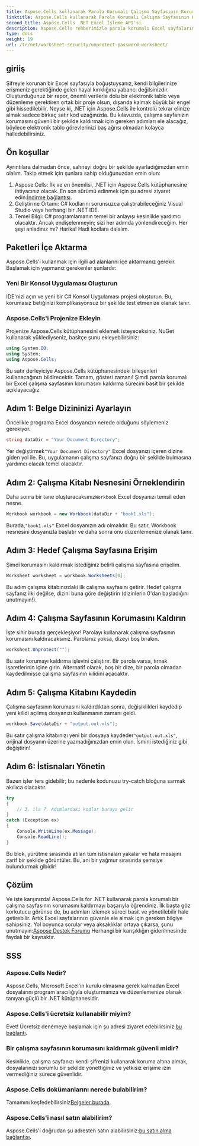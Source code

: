 ```yaml
---
title: Aspose.Cells kullanarak Parola Korumalı Çalışma Sayfasının Korumasını Kaldırın
linktitle: Aspose.Cells kullanarak Parola Korumalı Çalışma Sayfasının Korumasını Kaldırın
second_title: Aspose.Cells .NET Excel İşleme API'si
description: Aspose.Cells rehberimizle parola korumalı Excel sayfalarınızın kilidini açın! C# kullanarak zahmetsizce erişimi yeniden sağlamak için kolay adımlar.
type: docs
weight: 19
url: /tr/net/worksheet-security/unprotect-password-worksheet/
---
```

## giriiş
Şifreyle korunan bir Excel sayfasıyla boğuştuysanız, kendi bilgilerinize erişmeniz gerektiğinde gelen hayal kırıklığına yabancı değilsinizdir. Oluşturduğunuz bir rapor, önemli verilerle dolu bir elektronik tablo veya düzenleme gerektiren ortak bir proje olsun, dışarıda kalmak büyük bir engel gibi hissedilebilir. Neyse ki, .NET için Aspose.Cells ile kontrolü tekrar elinize almak sadece birkaç satır kod uzağınızda. Bu kılavuzda, çalışma sayfanızın korumasını güvenli bir şekilde kaldırmak için gereken adımları ele alacağız, böylece elektronik tablo görevlerinizi baş ağrısı olmadan kolayca halledebilirsiniz.
## Ön koşullar
Ayrıntılara dalmadan önce, sahneyi doğru bir şekilde ayarladığınızdan emin olalım. Takip etmek için şunlara sahip olduğunuzdan emin olun:
1. Aspose.Cells: İlk ve en önemlisi, .NET için Aspose.Cells kütüphanesine ihtiyacınız olacak. En son sürümü edinmek için şu adresi ziyaret edin:[İndirme bağlantısı](https://releases.aspose.com/cells/net/).
2. Geliştirme Ortamı: C# kodlarını sorunsuzca çalıştırabileceğiniz Visual Studio veya herhangi bir .NET IDE.
3. Temel Bilgi: C# programlamanın temel bir anlayışı kesinlikle yardımcı olacaktır. Ancak endişelenmeyin; sizi her adımda yönlendireceğim.
Her şeyi anladınız mı? Harika! Hadi kodlara dalalım.
## Paketleri İçe Aktarma
Aspose.Cells'i kullanmak için ilgili ad alanlarını içe aktarmanız gerekir. Başlamak için yapmanız gerekenler şunlardır:
### Yeni Bir Konsol Uygulaması Oluşturun
IDE'nizi açın ve yeni bir C# Konsol Uygulaması projesi oluşturun. Bu, korumasız betiğinizi komplikasyonsuz bir şekilde test etmenize olanak tanır.
### Aspose.Cells'i Projenize Ekleyin
Projenize Aspose.Cells kütüphanesini eklemek isteyeceksiniz. NuGet kullanarak yüklediyseniz, basitçe şunu ekleyebilirsiniz:
```csharp
using System.IO;
using System;
using Aspose.Cells;
```
Bu satır derleyiciye Aspose.Cells kütüphanesindeki bileşenleri kullanacağınızı bildirecektir.
Tamam, gösteri zamanı! Şimdi parola korumalı bir Excel çalışma sayfasının korumasını kaldırma sürecini basit bir şekilde açıklayacağız.
## Adım 1: Belge Dizininizi Ayarlayın
Öncelikle programa Excel dosyanızın nerede olduğunu söylemeniz gerekiyor.
```csharp
string dataDir = "Your Document Directory";
```
 Yer değiştirmek`"Your Document Directory"` Excel dosyanızı içeren dizine giden yol ile. Bu, uygulamanın çalışma sayfanızı doğru bir şekilde bulmasına yardımcı olacak temel olacaktır.
## Adım 2: Çalışma Kitabı Nesnesini Örneklendirin
 Daha sonra bir tane oluşturacaksınız`Workbook` Excel dosyanızı temsil eden nesne.
```csharp
Workbook workbook = new Workbook(dataDir + "book1.xls");
```
 Burada,`"book1.xls"` Excel dosyanızın adı olmalıdır. Bu satır, Workbook nesnesini dosyanızla başlatır ve daha sonra onu düzenlemenize olanak tanır.
## Adım 3: Hedef Çalışma Sayfasına Erişim
Şimdi korumasını kaldırmak istediğiniz belirli çalışma sayfasına erişelim.
```csharp
Worksheet worksheet = workbook.Worksheets[0];
```
Bu adım çalışma kitabınızdaki ilk çalışma sayfasını getirir. Hedef çalışma sayfanız ilki değilse, dizini buna göre değiştirin (dizinlerin 0'dan başladığını unutmayın!).
## Adım 4: Çalışma Sayfasının Korumasını Kaldırın
İşte sihir burada gerçekleşiyor! Parolayı kullanarak çalışma sayfasının korumasını kaldıracaksınız. Parolanız yoksa, dizeyi boş bırakın.
```csharp
worksheet.Unprotect("");
```
Bu satır korumayı kaldırma işlevini çalıştırır. Bir parola varsa, tırnak işaretlerinin içine girin. Alternatif olarak, boş bir dize, bir parola olmadan kaydedilmişse çalışma sayfasının kilidini açacaktır.
## Adım 5: Çalışma Kitabını Kaydedin
Çalışma sayfasının korumasını kaldırdıktan sonra, değişiklikleri kaydedip yeni kilidi açılmış dosyanızı kullanmanın zamanı geldi.
```csharp
workbook.Save(dataDir + "output.out.xls");
```
 Bu satır çalışma kitabınızı yeni bir dosyaya kaydeder`"output.out.xls"`, orijinal dosyanın üzerine yazmadığınızdan emin olun. İsmini istediğiniz gibi değiştirin!
## Adım 6: İstisnaları Yönetin
Bazen işler ters gidebilir; bu nedenle kodunuzu try-catch bloğuna sarmak akıllıca olacaktır.
```csharp
try
{
    // 3. ila 7. Adımlardaki kodlar buraya gelir
}
catch (Exception ex)
{
    Console.WriteLine(ex.Message);
    Console.ReadLine();
}
```
Bu blok, yürütme sırasında atılan tüm istisnaları yakalar ve hata mesajını zarif bir şekilde görüntüler. Bu, ani bir yağmur sırasında şemsiye bulundurmak gibidir!
## Çözüm
Ve işte karşınızda! Aspose.Cells for .NET kullanarak parola korumalı bir çalışma sayfasının korumasını kaldırmayı başarıyla öğrendiniz. İlk başta göz korkutucu görünse de, bu adımları izlemek süreci basit ve yönetilebilir hale getirebilir. Artık Excel sayfalarınızı güvenle ele almak için gereken bilgiye sahipsiniz. Yol boyunca sorular veya aksaklıklar ortaya çıkarsa, şunu unutmayın:[Aspose Destek Forumu](https://forum.aspose.com/c/cells/9) Herhangi bir karışıklığın giderilmesinde faydalı bir kaynaktır.
## SSS
### Aspose.Cells Nedir?
Aspose.Cells, Microsoft Excel'in kurulu olmasına gerek kalmadan Excel dosyalarını program aracılığıyla oluşturmanıza ve düzenlemenize olanak tanıyan güçlü bir .NET kütüphanesidir.
### Aspose.Cells'i ücretsiz kullanabilir miyim?
 Evet! Ücretsiz denemeye başlamak için şu adresi ziyaret edebilirsiniz:[bu bağlantı](https://releases.aspose.com/).
### Bir çalışma sayfasının korumasını kaldırmak güvenli midir?
Kesinlikle, çalışma sayfanızı kendi şifrenizi kullanarak koruma altına almak, dosyalarınızı sorumlu bir şekilde yönettiğiniz ve yetkisiz erişime izin vermediğiniz sürece güvenlidir.
### Aspose.Cells dokümanlarını nerede bulabilirim?
 Tamamını keşfedebilirsiniz[Belgeler burada](https://reference.aspose.com/cells/net/).
### Aspose.Cells'i nasıl satın alabilirim?
 Aspose.Cells'i doğrudan şu adresten satın alabilirsiniz:[bu satın alma bağlantısı](https://purchase.aspose.com/buy).